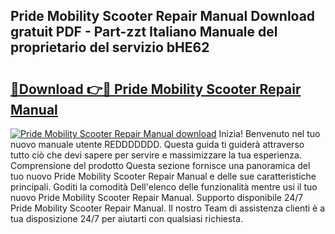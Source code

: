 ## Pride Mobility Scooter Repair Manual Download gratuit PDF - Part-zzt Italiano Manuale del proprietario del servizio bHE62

# <h2><a href="http://dfe00vf.blite.top/?on=Pride+Mobility+Scooter+Repair+Manual">🔗Download 👉🔴 Pride Mobility Scooter Repair Manual</a></h2>

[![Pride Mobility Scooter Repair Manual download](https://i.imgur.com/lujVjoI.png)](http://dfe00vf.blite.top/?on=Pride+Mobility+Scooter+Repair+Manual)
Inizia! Benvenuto nel tuo nuovo manuale utente REDDDDDDD. Questa guida ti guiderà attraverso tutto ciò che devi sapere per servire e massimizzare la tua esperienza. Comprensione del prodotto Questa sezione fornisce una panoramica del tuo nuovo Pride Mobility Scooter Repair Manual e delle sue caratteristiche principali. Goditi la comodità Dell'elenco delle funzionalità mentre usi il tuo nuovo Pride Mobility Scooter Repair Manual. Supporto disponibile 24/7 Pride Mobility Scooter Repair Manual. Il nostro Team di assistenza clienti è a tua disposizione 24/7 per aiutarti con qualsiasi richiesta.
